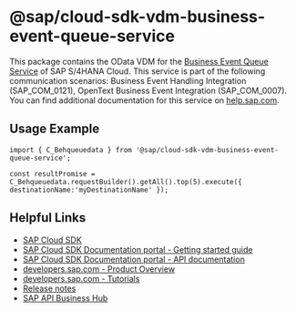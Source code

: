 # @sap/cloud-sdk-vdm-business-event-queue-service

This package contains the OData VDM for the [Business Event Queue Service](https://api.sap.com/api/C_BEHQUEUEDATA_CDS) of SAP S/4HANA Cloud.
This service is part of the following communication scenarios: Business Event Handling Integration (SAP_COM_0121), OpenText Business Event Integration (SAP_COM_0007).
You can find additional documentation for this service on [help.sap.com](https://help.sap.com:00443/http.svc/ahp2/SAP_S4HANA_CLOUD/latest/EN/6a/c73813685a44ddaadb2fbdd86e92a5/frameset.htm).

## Usage Example
```
import { C_Behqueuedata } from '@sap/cloud-sdk-vdm-business-event-queue-service';

const resultPromise = C_Behqueuedata.requestBuilder().getAll().top(5).execute({ destinationName:'myDestinationName' });

```

## Helpful Links

- [SAP Cloud SDK](https://github.com/SAP/cloud-sdk-js)
- [SAP Cloud SDK Documentation portal - Getting started guide](https://sap.github.io/cloud-sdk/docs/js/getting-started)
- [SAP Cloud SDK Documentation portal - API documentation](https://sap.github.io/cloud-sdk/docs/js/api)
- [developers.sap.com - Product Overview](https://developers.sap.com/topics/cloud-sdk.html)
- [developers.sap.com - Tutorials](https://developers.sap.com/tutorial-navigator.html?tag=software-product:technology-platform/sap-cloud-sdk&tag=tutorial:type/tutorial&tag=programming-tool:javascript)
- [Release notes](https://help.sap.com/doc/2324e9c3b28748a4ae2ad08166d77675/1.0/en-US/js-index.html)
- [SAP API Business Hub](https://api.sap.com/)

